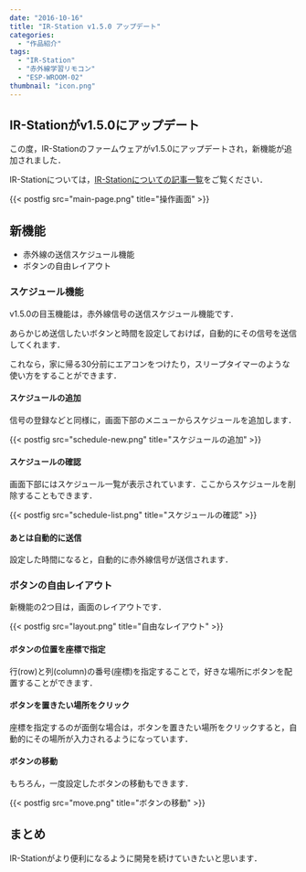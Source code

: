```yaml
---
date: "2016-10-16"
title: "IR-Station v1.5.0 アップデート"
categories:
  - "作品紹介"
tags:
  - "IR-Station"
  - "赤外線学習リモコン"
  - "ESP-WROOM-02"
thumbnail: "icon.png"
---
```


## IR-Stationがv1.5.0にアップデート

この度，IR-Stationのファームウェアがv1.5.0にアップデートされ，新機能が追加されました．

IR-Stationについては，[IR-Stationについての記事一覧](/tags/#tag-index-IR-Station)をご覧ください．

<!--more-->

{{< postfig src="main-page.png" title="操作画面" >}}

## 新機能

  * 赤外線の送信スケジュール機能
  * ボタンの自由レイアウト

### スケジュール機能

v1.5.0の目玉機能は，赤外線信号の送信スケジュール機能です．

あらかじめ送信したいボタンと時間を設定しておけば，自動的にその信号を送信してくれます．

これなら，家に帰る30分前にエアコンをつけたり，スリープタイマーのような使い方をすることができます．

#### スケジュールの追加

信号の登録などと同様に，画面下部のメニューからスケジュールを追加します．

{{< postfig src="schedule-new.png" title="スケジュールの追加" >}}

#### スケジュールの確認

画面下部にはスケジュール一覧が表示されています．ここからスケジュールを削除することもできます．

{{< postfig src="schedule-list.png" title="スケジュールの確認" >}}

#### あとは自動的に送信

設定した時間になると，自動的に赤外線信号が送信されます．

### ボタンの自由レイアウト

新機能の2つ目は，画面のレイアウトです．

{{< postfig src="layout.png" title="自由なレイアウト" >}}

#### ボタンの位置を座標で指定

行(row)と列(column)の番号(座標)を指定することで，好きな場所にボタンを配置することができます．

#### ボタンを置きたい場所をクリック

座標を指定するのが面倒な場合は，ボタンを置きたい場所をクリックすると，自動的にその場所が入力されるようになっています．

#### ボタンの移動

もちろん，一度設定したボタンの移動もできます．

{{< postfig src="move.png" title="ボタンの移動" >}}

## まとめ

IR-Stationがより便利になるように開発を続けていきたいと思います．
